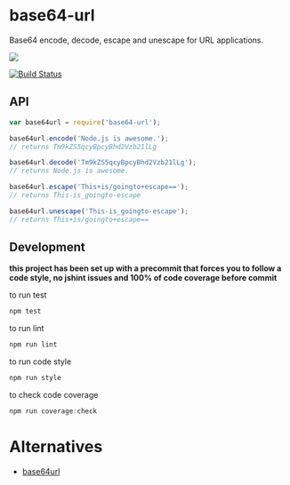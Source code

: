# base64-url

Base64 encode, decode, escape and unescape for URL applications.

<a href="https://nodei.co/npm/base64-url/"><img src="https://nodei.co/npm/base64-url.png?downloads=true"></a>

[![Build Status](https://travis-ci.org/joaquimserafim/base64-url.png?branch=master)](https://travis-ci.org/joaquimserafim/base64-url)


## API

```js
var base64url = require('base64-url');

base64url.encode('Node.js is awesome.');
// returns Tm9kZS5qcyBpcyBhd2Vzb21lLg

base64url.decode('Tm9kZS5qcyBpcyBhd2Vzb21lLg');
// returns Node.js is awesome.

base64url.escape('This+is/goingto+escape==');
// returns This-is_goingto-escape

base64url.unescape('This-is_goingto-escape');
// returns This+is/goingto+escape==
```


## Development

**this project has been set up with a precommit that forces you to follow a code style, no jshint issues and 100% of code coverage before commit**


to run test
``` js
npm test
```

to run lint
``` js
npm run lint
```

to run code style
``` js
npm run style
```

to check code coverage
``` js
npm run coverage:check
```

# Alternatives

- [base64url](https://github.com/brianloveswords/base64url)
